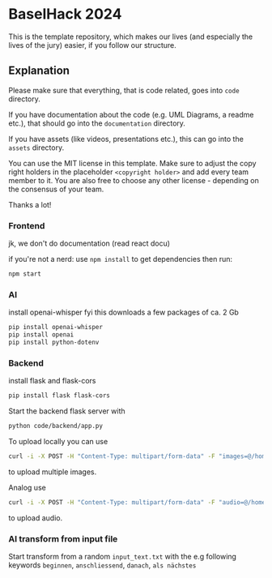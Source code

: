 # BaselHack 2024

This is the template repository, which makes our lives (and especially the lives of the jury) easier,
if you follow our structure.

## Explanation

Please make sure that everything, that is code related, goes into `code` directory.

If you have documentation about the code (e.g. UML Diagrams, a readme etc.), that should go into the `documentation` directory.

If you have assets (like videos, presentations etc.), this can go into the `assets` directory.

You can use the MIT license in this template. Make sure to adjust the copy right holders in the placeholder `<copyright holder>` and add every team member to it.
You are also free to choose any other license - depending on the consensus of your team.

Thanks a lot!

### Frontend

jk, we don't do documentation (read react docu)

if you're not a nerd:
use `npm install` to get dependencies
then run:
```sh
npm start
```

### AI
install openai-whisper
fyi this downloads a few packages of ca. 2 Gb
```sh
pip install openai-whisper
pip install openai
pip install python-dotenv
```

### Backend

install flask and flask-cors
```sh
pip install flask flask-cors
```

Start the backend flask server with 
```sh
python code/backend/app.py
```

To upload locally you can use 
```sh 
curl -i -X POST -H "Content-Type: multipart/form-data" -F "images=@/home/user/Pictures/pepe.jpg" -F "images=@/home/user/Pictures/hands.jpg" http://127.0.0.1:5000/upload/images
``` 
to upload multiple images.

Analog use  
```sh 
curl -i -X POST -H "Content-Type: multipart/form-data" -F "audio=@/home/user/Music/never_gonna_give_you_up.mp3" http://127.0.0.1:5000/upload/audio
``` 
to upload audio.

### AI transform from input file

Start transform from a random ```input_text.txt``` with the e.g following keywords ```beginnen```, ```anschliessend```, ```danach```, ```als nächstes```